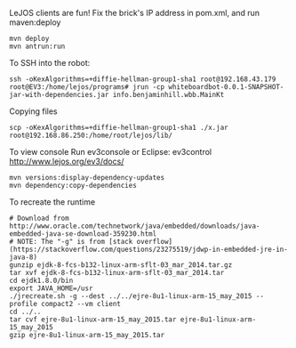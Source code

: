 

LeJOS clients are fun!  Fix the brick's IP address in pom.xml, and run maven:deploy 

    mvn deploy
    mvn antrun:run

To SSH into the robot:

    ssh -oKexAlgorithms=+diffie-hellman-group1-sha1 root@192.168.43.179
    root@EV3:/home/lejos/programs# jrun -cp whiteboardbot-0.0.1-SNAPSHOT-jar-with-dependencies.jar info.benjaminhill.wbb.MainKt

Copying files

    scp -oKexAlgorithms=+diffie-hellman-group1-sha1 ./x.jar root@192.168.86.250:/home/root/lejos/lib/

To view console Run ev3console or Eclipse: ev3control
http://www.lejos.org/ev3/docs/

    mvn versions:display-dependency-updates
    mvn dependency:copy-dependencies
    
To recreate the runtime

    # Download from http://www.oracle.com/technetwork/java/embedded/downloads/java-embedded-java-se-download-359230.html
    # NOTE: The "-g" is from [stack overflow](https://stackoverflow.com/questions/23275519/jdwp-in-embedded-jre-in-java-8)
    gunzip ejdk-8-fcs-b132-linux-arm-sflt-03_mar_2014.tar.gz
    tar xvf ejdk-8-fcs-b132-linux-arm-sflt-03_mar_2014.tar
    cd ejdk1.8.0/bin
    export JAVA_HOME=/usr
    ./jrecreate.sh -g --dest ../../ejre-8u1-linux-arm-15_may_2015 --profile compact2 --vm client
    cd ../..
    tar cvf ejre-8u1-linux-arm-15_may_2015.tar ejre-8u1-linux-arm-15_may_2015
    gzip ejre-8u1-linux-arm-15_may_2015.tar
